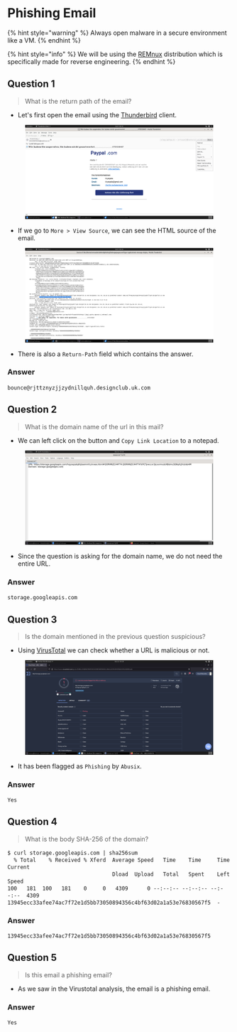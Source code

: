 # Phishing Email

{% hint style="warning" %}
Always open malware in a secure environment like a VM.
{% endhint %}

{% hint style="info" %}
We will be using the [REMnux](https://remnux.org/) distribution which is specifically made for reverse engineering.
{% endhint %}

##

## Question 1

> What is the return path of the email?

* Let's first open the email using the [Thunderbird](https://www.thunderbird.net/en-US/) client.

<figure><img src="../../../.gitbook/assets/1 (54).png" alt=""><figcaption></figcaption></figure>

* If we go to `More > View Source`, we can see the HTML source of the email.

<figure><img src="../../../.gitbook/assets/2 (53).png" alt=""><figcaption></figcaption></figure>

* There is also a `Return-Path` field which contains the answer.

### Answer

```
bounce@rjttznyzjjzydnillquh.designclub.uk.com
```

##

## Question 2

> What is the domain name of the url in this mail?

* We can left click on the button and `Copy Link Location` to a notepad.

<figure><img src="../../../.gitbook/assets/3 (49).png" alt=""><figcaption></figcaption></figure>

* Since the question is asking for the domain name, we do not need the entire URL.

### Answer

```
storage.googleapis.com
```

##

## Question 3

> Is the domain mentioned in the previous question suspicious?

* Using [VirusTotal](https://www.virustotal.com/gui/home/search) we can check whether a URL is malicious or not.

<figure><img src="../../../.gitbook/assets/4 (42).png" alt=""><figcaption></figcaption></figure>

* It has been flagged as `Phishing` by `Abusix`.

### Answer

```
Yes
```

##

## Question 4

> What is the body SHA-256 of the domain?

```
$ curl storage.googleapis.com | sha256sum
  % Total    % Received % Xferd  Average Speed   Time    Time     Time  Current
                                 Dload  Upload   Total   Spent    Left  Speed
100   181  100   181    0     0   4309      0 --:--:-- --:--:-- --:--:--  4309
13945ecc33afee74ac7f72e1d5bb73050894356c4bf63d02a1a53e76830567f5  -
```

### Answer

```
13945ecc33afee74ac7f72e1d5bb73050894356c4bf63d02a1a53e76830567f5
```

##

## Question 5

> Is this email a phishing email?

* As we saw in the Virustotal analysis, the email is a phishing email.

### Answer

```
Yes
```
